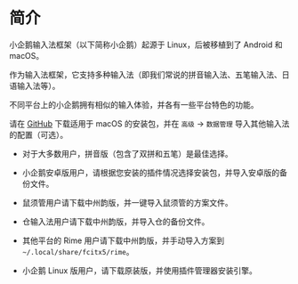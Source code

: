 # 简介

小企鹅输入法框架（以下简称小企鹅）起源于 Linux，后被移植到了 Android 和 macOS。

作为输入法框架，它支持多种输入法（即我们常说的拼音输入法、五笔输入法、日语输入法等）。

不同平台上的小企鹅拥有相似的输入体验，并各有一些平台特色的功能。

请在 [GitHub](https://github.com/fcitx-contrib/fcitx5-macos-installer/blob/master/README.zh-CN.md) 下载适用于 macOS 的安装包，并在 `高级` -> `数据管理` 导入其他输入法的配置（可选）。

* 对于大多数用户，拼音版（包含了双拼和五笔）是最佳选择。

* 小企鹅安卓版用户，请根据您安装的插件情况选择安装包，并导入安卓版的备份文件。

* 鼠须管用户请下载中州韵版，并一键导入鼠须管的方案文件。

* 仓输入法用户请下载中州韵版，并导入仓的备份文件。

* 其他平台的 Rime 用户请下载中州韵版，并手动导入方案到 `~/.local/share/fcitx5/rime`。

* 小企鹅 Linux 版用户，请下载原装版，并使用插件管理器安装引擎。
